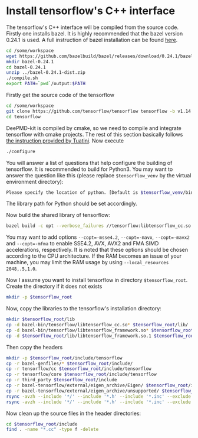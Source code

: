 # Install tensorflow's C++ interface 
The tensorflow's C++ interface will be compiled from the source code. Firstly one installs bazel. It is highly recommended that the bazel version 0.24.1 is used. A full instruction of bazel installation can be found [here](https://docs.bazel.build/versions/master/install.html).
```bash
cd /some/workspace
wget https://github.com/bazelbuild/bazel/releases/download/0.24.1/bazel-0.24.1-dist.zip
mkdir bazel-0.24.1
cd bazel-0.24.1
unzip ../bazel-0.24.1-dist.zip
./compile.sh
export PATH=`pwd`/output:$PATH
```

Firstly get the source code of the tensorflow
```bash
cd /some/workspace
git clone https://github.com/tensorflow/tensorflow tensorflow -b v1.14.0 --depth=1
cd tensorflow
```

DeePMD-kit is compiled by cmake, so we need to compile and integrate tensorflow with cmake projects. The rest of this section basically follows [the instruction provided by Tuatini](http://tuatini.me/building-tensorflow-as-a-standalone-project/). Now execute
```bash
./configure
```
You will answer a list of questions that help configure the building of tensorflow. It is recommended to build for Python3. You may want to answer the question like this (please replace `$tensorflow_venv` by the virtual environment directory):
```bash
Please specify the location of python. [Default is $tensorflow_venv/bin/python]:
```
The library path for Python should be set accordingly.

Now build the shared library of tensorflow:
```bash
bazel build -c opt --verbose_failures //tensorflow:libtensorflow_cc.so
```
You may want to add options `--copt=-msse4.2`,  `--copt=-mavx`, `--copt=-mavx2` and `--copt=-mfma` to enable SSE4.2, AVX, AVX2 and FMA SIMD accelerations, respectively. It is noted that these options should be chosen according to the CPU architecture. If the RAM becomes an issue of your machine, you may limit the RAM usage by using `--local_resources 2048,.5,1.0`. 

Now I assume you want to install tensorflow in directory `$tensorflow_root`. Create the directory if it does not exists
```bash
mkdir -p $tensorflow_root
```
Now, copy the libraries to the tensorflow's installation directory:
```bash
mkdir $tensorflow_root/lib
cp -d bazel-bin/tensorflow/libtensorflow_cc.so* $tensorflow_root/lib/
cp -d bazel-bin/tensorflow/libtensorflow_framework.so* $tensorflow_root/lib/
cp -d $tensorflow_root/lib/libtensorflow_framework.so.1 $tensorflow_root/lib/libtensorflow_framework.so

```
Then copy the headers
```bash
mkdir -p $tensorflow_root/include/tensorflow
cp -r bazel-genfiles/* $tensorflow_root/include/
cp -r tensorflow/cc $tensorflow_root/include/tensorflow
cp -r tensorflow/core $tensorflow_root/include/tensorflow
cp -r third_party $tensorflow_root/include
cp -r bazel-tensorflow/external/eigen_archive/Eigen/ $tensorflow_root/include
cp -r bazel-tensorflow/external/eigen_archive/unsupported/ $tensorflow_root/include
rsync -avzh --include '*/' --include '*.h' --include '*.inc' --exclude '*' bazel-tensorflow/external/protobuf_archive/src/ $tensorflow_root/include/
rsync -avzh --include '*/' --include '*.h' --include '*.inc' --exclude '*' bazel-tensorflow/external/com_google_absl/absl/ $tensorflow_root/include/absl
```
Now clean up the source files in the header directories:
```bash
cd $tensorflow_root/include
find . -name "*.cc" -type f -delete
```
